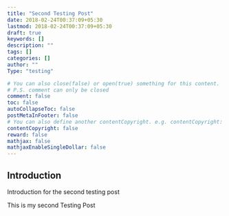 ```yaml
---
title: "Second Testing Post"
date: 2018-02-24T00:37:09+05:30
lastmod: 2018-02-24T00:37:09+05:30
draft: true
keywords: []
description: ""
tags: []
categories: []
author: ""
Type: "testing"

# You can also close(false) or open(true) something for this content.
# P.S. comment can only be closed
comment: false
toc: false
autoCollapseToc: false
postMetaInFooter: false
# You can also define another contentCopyright. e.g. contentCopyright: "This is another copyright."
contentCopyright: false
reward: false
mathjax: false
mathjaxEnableSingleDollar: false
---
```


## Introduction

Introduction for the second testing post

<!--more-->
This is my second Testing Post